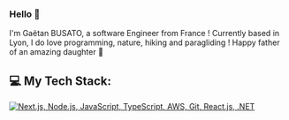 ### Hello 👋

I'm Gaëtan BUSATO, a software Engineer from France ! Currently based in Lyon, I do love programming, nature, hiking and paragliding ! Happy father of an amazing daughter 🥰

## 💻 My Tech Stack:

[![Next.js, Node.js, JavaScript, TypeScript, AWS, Git, React.js, .NET](https://skillicons.dev/icons?i=next,svelte,nodejs,js,ts,aws,gcp,solidity)](https://skillicons.dev)

<!--
**gBusato/gBusato** is a ✨ _special_ ✨ repository because its `README.md` (this file) appears on your GitHub profile.

Here are some ideas to get you started:

- 🔭 I’m currently working on ...
- 🌱 I’m currently learning ...
- 👯 I’m looking to collaborate on ...
- 🤔 I’m looking for help with ...
- 💬 Ask me about ...
- 📫 How to reach me: ...
- 😄 Pronouns: ...
- ⚡ Fun fact: ...
-->
